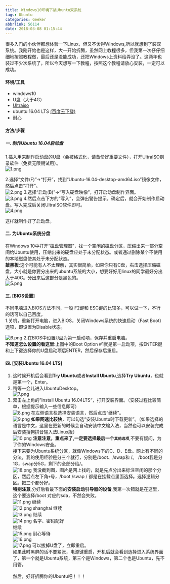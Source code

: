 ```yaml
---
title: Windows10环境下装Ubuntu双系统
tags: Ubuntu
categories: Geeker
abbrlink: 56114
date: 2018-03-08 01:15:44
---
```

很多入门的小伙伴都想体验一下Linux，但又不舍得Windows,所以就想到了装双系统。我刚开始也是这样，大一开始折腾，虽然网上教程很多，但我第一次仔仔细细地按照教程做，最后还是没能成功，还把Windows上资料给弄没了。这两年也装过不少次系统了，所以今天想写一下教程，按照这个教程请放心安装，一定可以成功。

#### 环境/工具
* windows10
* U盘（大于4G）
* [Ultraiso](https://cn.ultraiso.net/xiazai.html)
* ubuntu 16.04 LTS [(百度云下载)](https://pan.baidu.com/s/1PPSasUqv29sf0z1euPMQVQ)
* 耐心

#### 方法/步骤<!--more-->
##### 一. 制作Ubuntu 16.04启动盘
1.插入用来制作启动盘的U盘（会被格式化，请备份好重要文件），打开UltraISO刻录软件（免费无限期试用）。<br>
![1.png](https://i.loli.net/2018/03/07/5aa005924c794.png)

2.选择“文件(F)”->“打开”，找到“Ubuntu-16.04-desktop-amd64.iso”镜像文件，然后点击“打开”。<br>
![2.png](https://i.loli.net/2018/03/07/5aa00592968e0.png)
3.选择“启动(B)”->“写入硬盘映像”，打开启动盘制作界面。<br>
![3.png](https://i.loli.net/2018/03/07/5aa00592225d2.png)
4.然后点击下方的“写入”，会弹出警告提示，确定后，就会开始制作启动盘。写入完成后关闭UltraISO软件即可。<br>
![4.png](https://i.loli.net/2018/03/07/5aa0059224ede.png)

这样就制作好了启动盘。

#### 二. 为Ubuntu系统分盘
在Windows 10中打开“磁盘管理器”，找一个空闲的磁盘分区，压缩出来一部分空间给Ubuntu使用，压缩出来的硬盘应处于未分配状态。或者通过删除某个不使用的本地磁盘使其处于未分配状态。<br>
<b>敲黑板:</b>这个可能有人不太理解，其实很简单，如果你只有C盘，右击选择压缩磁盘，大小就是你要分出来的ubuntu系统的大小，想要好好用linux的同学最好分出大于40G。分出来后这部分是黑色的。<br>
![5.png](https://i.loli.net/2018/03/07/5aa007c2d8368.png)

#### 三. [BIOS设置]
不同电脑进入BIOS方法不同，一般 F2键和 ESC键的比较多，可以试一下，不行的话可以自己百度。<br>
1.关机，重新打开电脑，进入BIOS，关闭Windows系统的快速启动（Fast Boot）选项，即设置为Disable状态。<br>

![6.png](https://i.loli.net/2018/03/07/5aa0087dcfff5.png)
2.在BIOS中设置U盘为第一启动项，保存并重启电脑。<br>
<b>不知道怎么设置的看这里</b>:上图中的Boot Option #1就是第一启动项，按ENTER键和上下键选择你的U盘启动项后ENTER，然后保存后重启。

#### 四. [安装Ubuntu 16.04 LTS]
1. 这时候开机后会看到<b>Try Ubuntu</b>或者<b>Install Ubuntu</b>,选择<b>Try Ubuntu</b>，也就是第一个，Enter。<br>
2. 稍等一会儿进入UbuntuDesktop。<br>
 ![7.png](https://i.loli.net/2018/03/07/5aa00af1ece68.png)
3. 双击左上角的”Install Ubuntu 16.04LTS“，打开安装界面。（安装过程比较简单，根据提示输入一些信息即可）<br>
![8.png](https://i.loli.net/2018/03/07/5aa00b458a074.png)
  在左侧语言栏选择安装语言，然后点击“继续”。<br>
![9.png](https://i.loli.net/2018/03/07/5aa00b45a41b2.png)
<b>如果网速比较快</b>，可以勾选“安装Ubuntu时下载更新”。（如果选择的语言是中文，这里在更新的时候会自动安装中文输入法，当然也可以安装完成后安装搜狗拼音输入法Linux版）<br>
![10.png](https://i.loli.net/2018/03/07/5aa00b4637f25.png)
<b>注意注意，重点来了,一定要选择最后一个<code>其他选项</code></b>,不要有疑问，为了你的Windows安全。<br>
接下来要为Ubuntu系统分区，就像Windows下的C、D、E盘。网上有不同的分法，我的使用经验是分三个就行，分别是/boot、/swap和 /。  /boot我是分1G，swap分5G，剩下的全部分给/。<br>
![18.png](https://i.loli.net/2018/03/08/5aa00cdc68ab8.png)
我没截到图，图片是网上找的，就是先点分出来标注空闲的那个分区，然后点左下角<code>+</code>号，/boot /swap / 都是在挂载点里面选择。选择逻辑分区。把三个都分好。<br>
<b>特别注意</b>,分好后看最下面的<b>安装启动引导器的设备</b>,我第一次错就是在这里，这个要选择/boot 对应的sda，不然会失败。<br>
![11.png](https://i.loli.net/2018/03/07/5aa00b45c7793.png)
继续<br>
![12.png](https://i.loli.net/2018/03/07/5aa00b46509d2.png)
shanghai 继续<br>
![13.png](https://i.loli.net/2018/03/07/5aa00b4653926.png)
继续<br>
![14.png](https://i.loli.net/2018/03/07/5aa00b4636485.png)
名字、密码配好      
继续<br>
![15.png](https://i.loli.net/2018/03/07/5aa00b4695197.png)
耐心等待<br>
![16.png](https://i.loli.net/2018/03/07/5aa00b468e36c.png)<br>
![17.png](https://i.loli.net/2018/03/07/5aa00b4614c81.png)
可以拔掉U盘了，立即重启。<br>
如果此时黑屏的话不要紧张，电源键重启，开机后就会看到选择进入系统界面了，第一个就是Ubuntu系统，第三个是Windows，第二个也是Ubuntu，先不用管。<br><br>
然后，好好折腾你的Ubuntu吧！！！